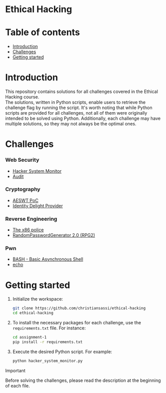 # Ethical Hacking

# Table of contents

-   [Introduction](#introduction)
-   [Challenges](#challenges)
-   [Getting started](#getting-started)

# Introduction

This repository contains solutions for all challenges covered in the Ethical Hacking course. <br>
The solutions, written in Python scripts, enable users to retrieve the challenge flag by running the script. 
It's worth noting that while Python scripts are provided for all challenges, not all of them were originally intended to be solved using Python. 
Additionally, each challenge may have multiple solutions, so they may not always be the optimal ones.

# Challenges

### Web Security

-   [Hacker System Monitor](assignment-1/hacker_system_monitor.py)
-   [Audit](assignment-2/auction.py)

### Cryptography

-   [AESWT PoC](assignment-3/aeswt_poc.py)
-   [Identity Delight Provider](assignment-4/identity_delight_provider.py)

### Reverse Engineering

-   [The x86 police](assignment-5/the_x86_police.py)
-   [RandomPasswordGenerator 2.0 (RPG2)](assignment-6/random_password_generator_20_rpg2.py)

### Pwn

-   [BASH - Basic Asynchronous Shell](assignment-7/bash_basic_asynchronous_shell.py)
-   [echo](assignment-8/echo_echo20.py)

# Getting started

1. Initialize the workspace:
    ```bash
    git clone https://github.com/christiansassi/ethical-hacking
    cd ethical-hacking
    ```
2. To install the necessary packages for each challenge, use the `requirements.txt` file. For instance:
    ```bash
    cd assignment-1
    pip install -r requirements.txt
    ```
3. Execute the desired Python script. For example:
    ```bash
    python hacker_system_monitor.py
    ```

> [!IMPORTANT]
> Before solving the challenges, please read the description at the beginning of each file.
